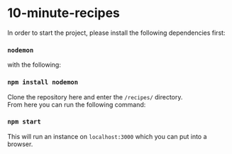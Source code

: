 # 10-minute-recipes

In order to start the project, please install the following dependencies first:

### `nodemon`

with the following:

### `npm install nodemon`

Clone the repository here and enter the `/recipes/` directory. \
From here you can run the following command:

### `npm start`  

This will run an instance on `localhost:3000` which you can put into a browser.
